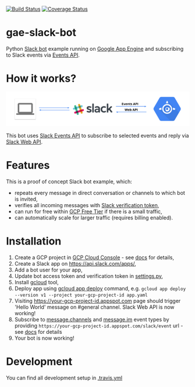 [![Build Status](https://travis-ci.org/marcin-kolda/gae-slack-bot.svg?branch=master)](https://travis-ci.org/marcin-kolda/gae-slack-bot)
[![Coverage Status](https://coveralls.io/repos/github/marcin-kolda/gae-slack-bot/badge.svg?branch=master)](https://coveralls.io/github/marcin-kolda/gae-slack-bot?branch=master)
# gae-slack-bot
Python [Slack bot](https://api.slack.com/bot-users) example running on [Google App Engine](https://cloud.google.com/appengine/) and subscribing to Slack events via [Events API](https://api.slack.com/events-api).

# How it works?

![Architecture diagram](diagram.png)

This bot uses [Slack Events API](https://api.slack.com/events-api) to subscribe to selected events and reply via [Slack Web API](https://api.slack.com/web).

# Features

This is a proof of concept Slack bot example, which:
* repeats every message in direct conversation or channels to which bot is invited,
* verifies all incoming messages with [Slack verification token](https://api.slack.com/events-api#subscriptions), 
* can run for free within [GCP Free Tier](https://cloud.google.com/free/) if there is a small traffic,
* can automatically scale for larger traffic (requires billing enabled).

# Installation

1. Create a GCP project in [GCP Cloud Console](https://console.cloud.google.com) - see [docs](https://support.google.com/cloud/answer/6251787?hl=en&ref_topic=6158848) for details,
1. Create a Slack app on https://api.slack.com/apps/,
1. Add a bot user for your app,
1. Update bot access token and verification token in [settings.py](settings.py),
1. Install [gcloud](https://cloud.google.com/sdk/docs/) tool,
1. Deploy app using [gcloud app deploy](https://cloud.google.com/sdk/gcloud/reference/app/deploy) command, e.g. 
`gcloud app deploy --version v1 --project your-gcp-project-id app.yaml`
1. Visiting https://your-gcp-project-id.appspot.com page should trigger 'Hello World' message on #general channel. Slack Web API is now working!
1. Subscribe to [message.channels](https://api.slack.com/events/message.channels) and [message.im](https://api.slack.com/events/message.im) event types by providing `https://your-gcp-project-id.appspot.com/slack/event` url - see [docs](https://api.slack.com/events-api#subscriptions) for details 
1. Your bot is now working!

# Development

You can find all development setup in [.travis.yml](.travis.yml)
